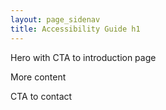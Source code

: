 ```yaml
---
layout: page_sidenav
title: Accessibility Guide h1
---
```


Hero with CTA to introduction page

More content

CTA to contact

